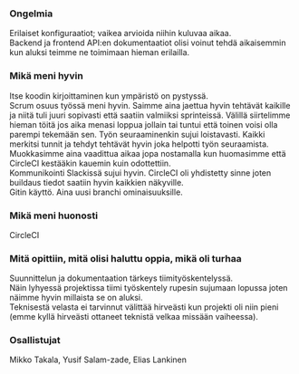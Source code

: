 ### Ongelmia

Erilaiset konfiguraatiot; vaikea arvioida niihin kuluvaa aikaa.  
Backend ja frontend API:en dokumentaatiot olisi voinut tehdä aikaisemmin kun aluksi teimme ne toimimaan hieman erilailla.

### Mikä meni hyvin

Itse koodin kirjoittaminen kun ympäristö on pystyssä.  
Scrum osuus työssä meni hyvin. Saimme aina jaettua hyvin tehtävät kaikille ja niitä tuli juuri sopivasti että saatiin valmiiksi sprinteissä. Välillä siirtelimme hieman töitä jos aika menasi loppua jollain tai tuntui että toinen voisi olla parempi tekemään sen. Työn seuraaminenkin sujui loistavasti. Kaikki merkitsi tunnit ja tehdyt tehtävät hyvin joka helpotti työn seuraamista. Muokkasimme aina vaadittua aikaa jopa nostamalla kun huomasimme että CircleCI kestääkin kauemin kuin odottettiin.  
Kommunikointi Slackissä sujui hyvin. CircleCI oli yhdistetty sinne joten buildaus tiedot saatiin hyvin kaikkien näkyville.  
Gitin käyttö. Aina uusi branchi ominaisuuksille.  

### Mikä meni huonosti

CircleCI


### Mitä opittiin, mitä olisi haluttu oppia, mikä oli turhaa

Suunnittelun ja dokumentaation tärkeys tiimityöskentelyssä.  
Näin lyhyessä projektissa tiimi työskentely rupesin sujumaan lopussa joten näimme hyvin millaista se on aluksi.  
Teknisestä velasta ei tarvinnut välittää hirveästi kun projekti oli niin pieni (emme kyllä hirveästi ottaneet teknistä velkaa missään vaiheessa).  

### Osallistujat

Mikko Takala,
Yusif Salam-zade,
Elias Lankinen
